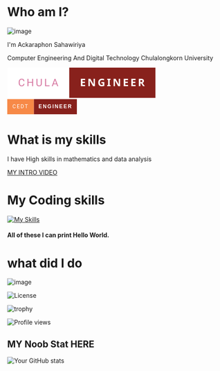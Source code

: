 # Who am I?

![image](https://stickershop.line-scdn.net/stickershop/v1/product/23701012/LINEStorePC/main.png?v=1)


I'm Ackaraphon Sahawiriya

Computer Engineering And Digital Technology Chulalongkorn University

![forthebadge](https://github.com/CEDT-Chula/For-The-Cedt-Badge/blob/main/badges/chula-engineer.svg?raw=true)
<svg xmlns="http://www.w3.org/2000/svg" width="161.33333206176758" height="35" viewBox="0 0 161.33333206176758 35"><rect width="61.66666793823242" height="35" fill="#f78947"/><rect x="61.66666793823242" width="99.66666412353516" height="35" fill="#88211c"/><text x="30.83333396911621" y="21.5" font-size="12" font-family="'Roboto', sans-serif" fill="#ffffff" text-anchor="middle" letter-spacing="2">CEDT</text><text x="111.5" y="21.5" font-size="12" font-family="'Montserrat', sans-serif" fill="#ffffff" text-anchor="middle" font-weight="900" letter-spacing="2">ENGINEER</text></svg>

# What is my skills

I have High skills in mathematics and data analysis 

[MY INTRO VIDEO](https://www.youtube.com/watch?v=dQw4w9WgXcQ)

# My Coding skills

[![My Skills](https://skillicons.dev/icons?i=java,cpp,python,html,css,kotlin,nodejs,figmajs&theme=light)](https://skillicons.dev)

#### All of these I can print Hello World.
# what did I do 

![image](https://upload.wikimedia.org/wikipedia/commons/f/fc/Toothless-dancing-toothless.gif)

![License](https://img.shields.io/github/license/Ackaraphon1928/yourRepoName)

![trophy](https://github-profile-trophy.vercel.app/?username=Ackaraphon1928)


![Profile views](https://komarev.com/ghpvc/?username=Ackaraphon)


## MY Noob Stat HERE
![Your GitHub stats](https://github-readme-stats.vercel.app/api?username=Ackaraphon1928&show_icons=true)
